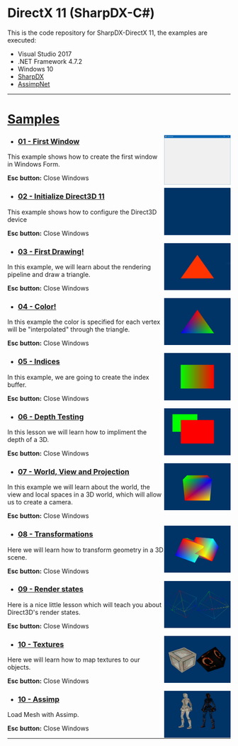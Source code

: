# DirectX 11 (SharpDX-C#)

This is the code repository for SharpDX-DirectX 11, the examples are executed:

- Visual Studio 2017
- .NET Framework 4.7.2
- Windows 10
- [SharpDX](http://sharpdx.org/)
- [AssimpNet](https://bitbucket.org/Starnick/assimpnet)

<hr>

# [Samples](https://github.com/IZNITE/DirectX-11-tutorials-SharpDX/tree/master/Src)

<img src="/IMG/IMG01.PNG" width="150px" align="right">

* ### [01 - First Window](https://github.com/IZNITE/DirectX-11-tutorials-SharpDX/tree/master/Src/%5B01%5D%20First%20Window)

This example shows how to create the first window in Windows Form.<br>

<b>Esc button:</b> Close Windows

<img src="/IMG/IMG02.PNG" width="150px" align="right">

* ### [02 - Initialize Direct3D 11](https://github.com/IZNITE/DirectX-11-tutorials-SharpDX/tree/master/Src/%5B02%5D%20Initialize%20Direct3D%2011)

This example shows how to configure the Direct3D device<br>

<b>Esc button:</b> Close Windows

<img src="/IMG/IMG03.PNG" width="150px" align="right">

* ### [03 - First Drawing!](https://github.com/IZNITE/DirectX-11-tutorials-SharpDX/tree/master/Src/%5B03%5D%20First%20Drawing!)

In this example, we will learn about the rendering pipeline and draw a triangle.<br>

<b>Esc button:</b> Close Windows

<img src="/IMG/IMG04.PNG" width="150px" align="right">

* ### [04 - Color!](https://github.com/IZNITE/DirectX-11-tutorials-SharpDX/tree/master/Src/%5B04%5D%20Color!)

In this example the color is specified for each vertex will be "interpolated" through the triangle.<br>

<b>Esc button:</b> Close Windows

<img src="/IMG/IMG05.PNG" width="150px" align="right">

* ### [05 - Indices](https://github.com/IZNITE/DirectX-11-tutorials-SharpDX/tree/master/Src/%5B05%5D%20Indices)

In this example, we are going to create the index buffer.<br>

<b>Esc button:</b> Close Windows

<img src="/IMG/IMG06.PNG" width="150px" align="right">

* ### [06 - Depth Testing](https://github.com/IZNITE/DirectX-11-tutorials-SharpDX/tree/master/Src/%5B06%5D%20Depth%20Testing)

In this lesson we will learn how to impliment the depth of a 3D.<br>

<b>Esc button:</b> Close Windows

<img src="/IMG/IMG07.PNG" width="150px" align="right">

* ### [07 - World, View and Projection](https://github.com/IZNITE/DirectX-11-tutorials-SharpDX/tree/master/Src/%5B07%5D%20World%2C%20View%20and%20Projection)

In this example we will learn about the world, the view and local spaces in a 3D world, which will allow us to create a camera.<br>

<b>Esc button:</b> Close Windows

<img src="/IMG/IMG08.PNG" width="150px" align="right">

* ### [08 - Transformations](https://github.com/IZNITE/DirectX-11-tutorials-SharpDX/tree/master/Src/%5B08%5D%20Transformations)

Here we will learn how to transform geometry in a 3D scene.<br>

<b>Esc button:</b> Close Windows

<img src="/IMG/IMG09.PNG" width="150px" align="right">

* ### [09 - Render states](https://github.com/IZNITE/DirectX-11-tutorials-SharpDX/tree/master/Src/%5B09%5D%20Render%20states)

Here is a nice little lesson which will teach you about Direct3D's render states.<br>

<b>Esc button:</b> Close Windows

<img src="/IMG/IMG10.PNG" width="150px" align="right">

* ### [10 - Textures](https://github.com/IZNITE/DirectX-11-tutorials-SharpDX/tree/master/Src/%5B10%5D%20Textures)

Here we will learn how to map textures to our objects.<br>

<b>Esc button:</b> Close Windows

<img src="/IMG/IMG11.PNG" width="150px" align="right">

* ### [10 - Assimp](https://github.com/IZNITE/DirectX-11-tutorials-SharpDX/tree/master/Src/%5B11%5D%20Load%20Mesh%20with%20Assimp)

Load Mesh with Assimp.<br>

<b>Esc button:</b> Close Windows

<hr>
